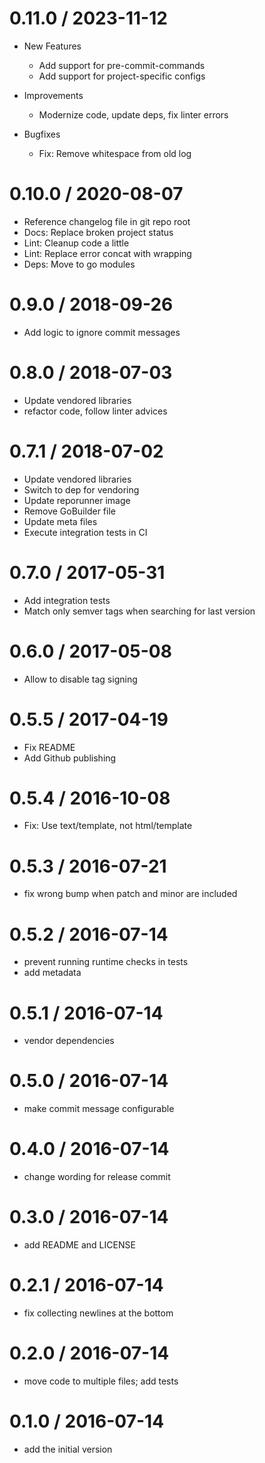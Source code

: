 # 0.11.0 / 2023-11-12

  * New Features
    * Add support for pre-commit-commands
    * Add support for project-specific configs

  * Improvements
    * Modernize code, update deps, fix linter errors

  * Bugfixes
    * Fix: Remove whitespace from old log

# 0.10.0 / 2020-08-07

  * Reference changelog file in git repo root
  * Docs: Replace broken project status
  * Lint: Cleanup code a little
  * Lint: Replace error concat with wrapping
  * Deps: Move to go modules

# 0.9.0 / 2018-09-26

  * Add logic to ignore commit messages

# 0.8.0 / 2018-07-03

  * Update vendored libraries
  * refactor code, follow linter advices

# 0.7.1 / 2018-07-02

  * Update vendored libraries
  * Switch to dep for vendoring
  * Update reporunner image
  * Remove GoBuilder file
  * Update meta files
  * Execute integration tests in CI

# 0.7.0 / 2017-05-31

  * Add integration tests
  * Match only semver tags when searching for last version

# 0.6.0 / 2017-05-08

  * Allow to disable tag signing

# 0.5.5 / 2017-04-19

  * Fix README
  * Add Github publishing

# 0.5.4 / 2016-10-08

  * Fix: Use text/template, not html/template

# 0.5.3 / 2016-07-21

  * fix wrong bump when patch and minor are included

# 0.5.2 / 2016-07-14

  * prevent running runtime checks in tests
  * add metadata

# 0.5.1 / 2016-07-14

  * vendor dependencies

# 0.5.0 / 2016-07-14

  * make commit message configurable

# 0.4.0 / 2016-07-14

  * change wording for release commit

# 0.3.0 / 2016-07-14

  * add README and LICENSE

# 0.2.1 / 2016-07-14

  * fix collecting newlines at the bottom

# 0.2.0 / 2016-07-14

  * move code to multiple files; add tests

# 0.1.0 / 2016-07-14

  * add the initial version
